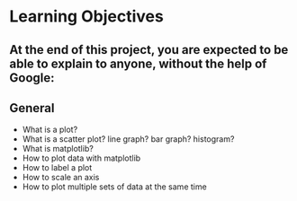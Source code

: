 # Learning Objectives
## At the end of this project, you are expected to be able to explain to anyone, without the help of Google:

## General
- What is a plot?
- What is a scatter plot? line graph? bar graph? histogram?
- What is matplotlib?
- How to plot data with matplotlib
- How to label a plot
- How to scale an axis
- How to plot multiple sets of data at the same time